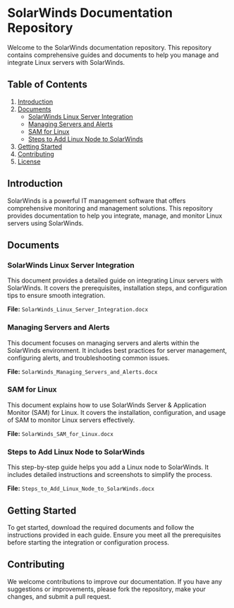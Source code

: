 # SolarWinds Documentation Repository

Welcome to the SolarWinds documentation repository. This repository contains comprehensive guides and documents to help you manage and integrate Linux servers with SolarWinds. 

## Table of Contents

1. [Introduction](#introduction)
2. [Documents](#documents)
    - [SolarWinds Linux Server Integration](#solarwinds-linux-server-integration)
    - [Managing Servers and Alerts](#managing-servers-and-alerts)
    - [SAM for Linux](#sam-for-linux)
    - [Steps to Add Linux Node to SolarWinds](#steps-to-add-linux-node-to-solarwinds)
3. [Getting Started](#getting-started)
4. [Contributing](#contributing)
5. [License](#license)

## Introduction

SolarWinds is a powerful IT management software that offers comprehensive monitoring and management solutions. This repository provides documentation to help you integrate, manage, and monitor Linux servers using SolarWinds.

## Documents

### SolarWinds Linux Server Integration

This document provides a detailed guide on integrating Linux servers with SolarWinds. It covers the prerequisites, installation steps, and configuration tips to ensure smooth integration.

**File:** `SolarWinds_Linux_Server_Integration.docx`

### Managing Servers and Alerts

This document focuses on managing servers and alerts within the SolarWinds environment. It includes best practices for server management, configuring alerts, and troubleshooting common issues.

**File:** `SolarWinds_Managing_Servers_and_Alerts.docx`

### SAM for Linux

This document explains how to use SolarWinds Server & Application Monitor (SAM) for Linux. It covers the installation, configuration, and usage of SAM to monitor Linux servers effectively.

**File:** `SolarWinds_SAM_for_Linux.docx`

### Steps to Add Linux Node to SolarWinds

This step-by-step guide helps you add a Linux node to SolarWinds. It includes detailed instructions and screenshots to simplify the process.

**File:** `Steps_to_Add_Linux_Node_to_SolarWinds.docx`

## Getting Started

To get started, download the required documents and follow the instructions provided in each guide. Ensure you meet all the prerequisites before starting the integration or configuration process.

## Contributing

We welcome contributions to improve our documentation. If you have any suggestions or improvements, please fork the repository, make your changes, and submit a pull request.

